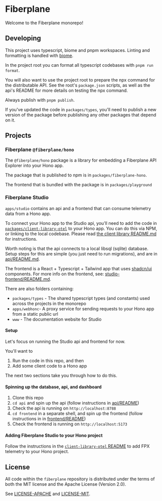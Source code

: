 # Fiberplane

Welcome to the Fiberplane monorepo!

## Developing

This project uses typescript, biome and pnpm workspaces. Linting and formatting is handled with [biome](https://biomejs.dev/).

In the project root you can format all typescript codebases with `pnpm run format`.

You will also want to use the project root to prepare the npx command for the distributable API. See the root's `package.json` scripts, as well as the api's README for more details on testing the npx command.

Always publish with `pnpm publish`.

If you've updated the code in `packages/types`, you'll need to publish a new version of the package before publishing any other packages that depend on it.


## Projects

### Fiberplane `@fiberplane/hono`

The `@fiberplane/hono` package is a library for embedding a Fiberplane API Explorer into your Hono app.

The package that is published to npm is in `packages/fiberplane-hono`.

The frontend that is bundled with the package is in `packages/playground`

### Fiberplane Studio

`apps/studio` contains an api and a frontend that can consume telemetry data from a Hono app.

To connect your Hono app to the Studio api, you'll need to add the code in [`packages/client-library-otel`](./packages/client-library-otel) to your Hono app. You can do this via NPM, or linking to the local codebase. Please read [the client library README.md](./packages/client-library-otel/README.md) for instructions.

Worth noting is that the api connects to a local libsql (sqlite) database. Setup steps for this are simple (you just need to run migrations), and are in [api/README.md](./api/README.md).

The frontend is a React + Typescript + Tailwind app that uses [shadcn/ui](https://ui.shadcn.com/) components. For more info on the frontend, see: [studio-frontend/README.md](./studio/studio-frontend/README.md).

There are also folders containing:

- `packages/types` - The shared typescript types (and constants) used across the projects in the monorepo
- `apps/webhonc`- A proxy service for sending requests to your Hono app from a static public url
- `www` - The documentation website for Studio

#### Setup

Let's focus on running the Studio api and frontend for now.

You'll want to

1. Run the code in this repo, and then
2. Add some client code to a Hono app

The next two sections take you through how to do this.

#### Spinning up the database, api, and dashboard

1. Clone this repo
1. `cd api` and spin up the api (follow instructions in [api/README](./api/README.md))
1. Check the api is running on `http://localhost:8788`
1. `cd frontend` in a separate shell, and spin up the frontend (follow instructions in in [frontend/README](./frontend/README.md))
1. Check the frontend is running on `http://localhost:5173`

#### Adding Fiberplane Studio to your Hono project

Follow the instructions in the [`client-library-otel` README](./packages/client-library-otel/README.md) to add FPX telemetry to your Hono project.


## License

All code within the `fiberplane` repository is distributed under the terms of
both the MIT license and the Apache License (Version 2.0).

See [LICENSE-APACHE](LICENSE-APACHE) and [LICENSE-MIT](LICENSE-MIT).
